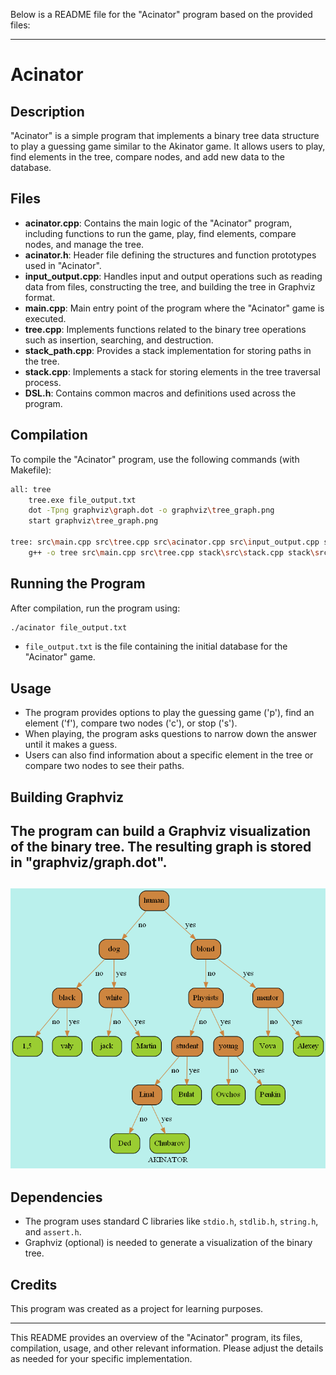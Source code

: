 Below is a README file for the "Acinator" program based on the provided files:

---

# Acinator

## Description
"Acinator" is a simple program that implements a binary tree data structure to play a guessing game similar to the Akinator game. It allows users to play, find elements in the tree, compare nodes, and add new data to the database.

## Files
- **acinator.cpp**: Contains the main logic of the "Acinator" program, including functions to run the game, play, find elements, compare nodes, and manage the tree.
- **acinator.h**: Header file defining the structures and function prototypes used in "Acinator".
- **input_output.cpp**: Handles input and output operations such as reading data from files, constructing the tree, and building the tree in Graphviz format.
- **main.cpp**: Main entry point of the program where the "Acinator" game is executed.
- **tree.cpp**: Implements functions related to the binary tree operations such as insertion, searching, and destruction.
- **stack_path.cpp**: Provides a stack implementation for storing paths in the tree.
- **stack.cpp**: Implements a stack for storing elements in the tree traversal process.
- **DSL.h**: Contains common macros and definitions used across the program.

## Compilation
To compile the "Acinator" program, use the following commands (with Makefile):
```bash
all: tree
	tree.exe file_output.txt
	dot -Tpng graphviz\graph.dot -o graphviz\tree_graph.png
	start graphviz\tree_graph.png

tree: src\main.cpp src\tree.cpp src\acinator.cpp src\input_output.cpp stack\src\stack.cpp stack\src\stack_path.cpp
	g++ -o tree src\main.cpp src\tree.cpp stack\src\stack.cpp stack\src\stack_path.cpp src\acinator.cpp src\input_output.cpp


```

## Running the Program
After compilation, run the program using:
```bash
./acinator file_output.txt
```
- `file_output.txt` is the file containing the initial database for the "Acinator" game.

## Usage
- The program provides options to play the guessing game ('p'), find an element ('f'), compare two nodes ('c'), or stop ('s').
- When playing, the program asks questions to narrow down the answer until it makes a guess.
- Users can also find information about a specific element in the tree or compare two nodes to see their paths.

## Building Graphviz
The program can build a Graphviz visualization of the binary tree. The resulting graph is stored in "graphviz/graph.dot".
---
![Example Image](graphviz\tree_graph.png)
---
## Dependencies
- The program uses standard C libraries like `stdio.h`, `stdlib.h`, `string.h`, and `assert.h`.
- Graphviz (optional) is needed to generate a visualization of the binary tree.

## Credits
This program was created as a project for learning purposes.

---

This README provides an overview of the "Acinator" program, its files, compilation, usage, and other relevant information. Please adjust the details as needed for your specific implementation.
